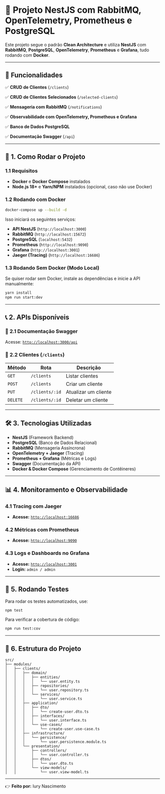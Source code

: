 # 🚀 Projeto NestJS com RabbitMQ, OpenTelemetry, Prometheus e PostgreSQL

Este projeto segue o padrão **Clean Architecture** e utiliza **NestJS** com **RabbitMQ**, **PostgreSQL**, **OpenTelemetry**, **Prometheus** e **Grafana**, tudo rodando com **Docker**.

---

## 📌 Funcionalidades

✅ **CRUD de Clientes** (`/clients`)

✅ **CRUD de Clientes Selecionados** (`/selected-clients`)

✅ **Mensageria com RabbitMQ** (`/notifications`)

✅ **Observabilidade com OpenTelemetry, Prometheus e Grafana**

✅ **Banco de Dados PostgreSQL**

✅ **Documentação Swagger** (`/api`)

---

## 🚀 **1. Como Rodar o Projeto**

### **1.1 Requisitos**

- **Docker** e **Docker Compose** instalados
- **Node.js 18+** e **Yarn/NPM** instalados (opcional, caso não use Docker)

### **1.2 Rodando com Docker**

```sh
docker-compose up --build -d
```

Isso iniciará os seguintes serviços:

- **API NestJS** (`http://localhost:3000`)
- **RabbitMQ** (`http://localhost:15672`)
- **PostgreSQL** (`localhost:5432`)
- **Prometheus** (`http://localhost:9090`)
- **Grafana** (`http://localhost:3001`)
- **Jaeger (Tracing)** (`http://localhost:16686`)

### **1.3 Rodando Sem Docker (Modo Local)**

Se quiser rodar sem Docker, instale as dependências e inicie a API manualmente:

```sh
yarn install
npm run start:dev
```

---

## 📞 **2. APIs Disponíveis**

### 📌 **2.1 Documentação Swagger**

Acesse: [`http://localhost:3000/api`](http://localhost:3000/api)

### 📌 **2.2 Clientes (`/clients`)**

| Método   | Rota           | Descrição            |
| -------- | -------------- | -------------------- |
| `GET`    | `/clients`     | Listar clientes      |
| `POST`   | `/clients`     | Criar um cliente     |
| `PUT`    | `/clients/:id` | Atualizar um cliente |
| `DELETE` | `/clients/:id` | Deletar um cliente   |

---

## 🛠 **3. Tecnologias Utilizadas**

- **NestJS** (Framework Backend)
- **PostgreSQL** (Banco de Dados Relacional)
- **RabbitMQ** (Mensageria Assíncrona)
- **OpenTelemetry + Jaeger** (Tracing)
- **Prometheus + Grafana** (Métricas e Logs)
- **Swagger** (Documentação da API)
- **Docker & Docker Compose** (Gerenciamento de Contêineres)

---

## 📊 **4. Monitoramento e Observabilidade**

### **4.1 Tracing com Jaeger**

- **Acesse:** [`http://localhost:16686`](http://localhost:16686)

### **4.2 Métricas com Prometheus**

- **Acesse:** [`http://localhost:9090`](http://localhost:9090)

### **4.3 Logs e Dashboards no Grafana**

- **Acesse:** [`http://localhost:3001`](http://localhost:3001)
- **Login:** `admin / admin`

---

## 🏃 **5. Rodando Testes**

Para rodar os testes automatizados, use:

```sh
npm test
```

Para verificar a cobertura de código:

```sh
npm run test:cov
```

---

## 📝 **6. Estrutura do Projeto**

```
src/
├── modules/
│   ├── clients/
│   │   ├── domain/
│   │   │   ├── entities/
│   │   │   │   └── user.entity.ts
│   │   │   ├── repositories/
│   │   │   │   └── user.repository.ts
│   │   │   └── services/
│   │   │       └── user.service.ts
│   │   ├── application/
│   │   │   ├── dto/
│   │   │   │   └── create-user.dto.ts
│   │   │   ├── interfaces/
│   │   │   │   └── user.interface.ts
│   │   │   └── use-cases/
│   │   │       └── create-user.use-case.ts
│   │   ├── infrastructure/
│   │   │   └── persistence/
│   │   │       └── user.persistence.module.ts
│   │   └── presentation/
│   │       ├── controllers/
│   │       │   └── user.controller.ts
│   │       ├── dtos/
│   │       │   └── user.dto.ts
│   │       └── view-models/
│   │           └── user.view-model.ts
```

---

👉 **Feito por:** Iury Nascimento
